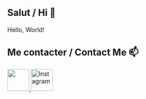 ## Salut / Hi 👋

Hello, World!

## Me contacter / Contact Me 📫

<div display="flex">
  <a href="https://www.linkedin.com/in/alae-eddine-yaagoubi-285927261" target="_blank">
    <img src="https://upload.wikimedia.org/wikipedia/commons/c/ca/LinkedIn_logo_initials.png alt="LinkedIn" width="50"/>
  </a>
  <a href="https://www.instagram.com/aia2d1/?next=%2F" target="_blank">
    <img src="https://upload.wikimedia.org/wikipedia/commons/a/a5/Instagram_icon.png" alt="Instagram" width="50"/>
  </a>
</div>
